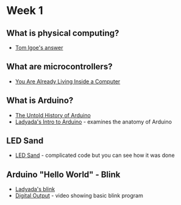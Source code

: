 
# Week 1

## What is physical computing?

* [Tom Igoe's answer](http://www.tigoe.com/blog/what-is-physical-computing/)

## What are microcontrollers?

* [You Are Already Living Inside a Computer](https://www.theatlantic.com/technology/archive/2017/09/you-are-already-living-inside-a-computer/539193/)

## What is Arduino?

* [The Untold History of Arduino](https://arduinohistory.github.io/)
* [Ladyada's Intro to Arduino](https://learn.adafruit.com/ladyadas-learn-arduino-lesson-number-0/intro) - examines the anatomy of Arduino

## LED Sand

* [LED Sand](https://learn.adafruit.com/animated-led-sand) - complicated code but you can see how it was done

## Arduino "Hello World" - Blink

* [Ladyada's blink](https://learn.adafruit.com/ladyadas-learn-arduino-lesson-number-1/introduction)
* [Digital Output](https://vimeo.com/album/2801639/video/86534049) - video showing basic blink program
